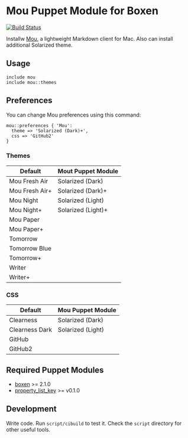 # Mou Puppet Module for Boxen

[![Build Status](https://travis-ci.org/boxen/puppet-mou.png?branch=master)](https://travis-ci.org/boxen/puppet-mou)

Installw [Mou](http://mouapp.com/), a lightweight Markdown client for Mac.
Also can install additional Solarized theme.

## Usage

```puppet
include mou
include mou::themes
```


## Preferences

You can change Mou preferences using this command:

```puppet
mou::preferences { 'Mou':
  theme => 'Solarized (Dark)+',
  css => 'GitHub2'
}
```

### Themes

| Default          | Mout Puppet Module |
| ---------------- | ------------------ |
| Mou Fresh Air    | Solarized (Dark)   |
| Mou Fresh Air+   | Solarized (Dark)+  |
| Mou Night        | Solarized (Light)  |
| Mou Night+       | Solarized (Light)+ |
| Mou Paper        |  |
| Mou Paper+       |  |
| Tomorrow         |  |
| Tomorrow Blue    |  |
| Tomorrow+        |  |
| Writer           |  |
| Writer+          |  |

### CSS

| Default          | Mou Puppet Module |
| ---------------- | ----------------- |
| Clearness        | Solarized (Dark)  |
| Clearness Dark   | Solarized (Light) |
| GitHub           |  |
| GitHub2          |  |


## Required Puppet Modules

* [boxen] >= 2.1.0
* [property_list_key] >= v0.1.0


## Development

Write code. Run `script/cibuild` to test it. Check the `script`
directory for other useful tools.


[boxen]: https://github.com/boxen/puppet-boxen
[property_list_key]: https://github.com/glarizza/puppet-property_list_key
